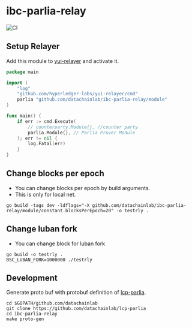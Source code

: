 # ibc-parlia-relay

![CI](https://github.com/datachainlab/ibc-parlia-relay/workflows/CI/badge.svg?branch=main)

## Setup Relayer

Add this module to [yui-relayer](https://github.com/hyperledger-labs/yui-relayer) and activate it.

```go
package main

import (
	"log"
	"github.com/hyperledger-labs/yui-relayer/cmd"
	parlia "github.com/datachainlab/ibc-parlia-relay/module"
)

func main() {
	if err := cmd.Execute(
		// counterparty.Module{}, //counter party
		parlia.Module{}, // Parlia Prover Module 
    ); err != nil {
		log.Fatal(err)
	}
}
```

## Change blocks per epoch 

* You can change blocks per epoch by build arguments.
* This is only for local net.
```
go build -tags dev -ldflags="-X github.com/datachainlab/ibc-parlia-relay/module/constant.blocksPerEpoch=20" -o testrly .
```

## Change luban fork

* You can change block for luban fork
```
go build -o testrly .
BSC_LUBAN_FORK=1000000 ./testrly
```

## Development

Generate proto buf with protobuf definition of [lcp-parlia](https://github.com/datachainlab/lcp-parlia).

```
cd $GOPATH/github.com/datachainlab
git clone https://github.com/datachainlab/lcp-parlia
cd ibc-parlia-relay
make proto-gen
```
